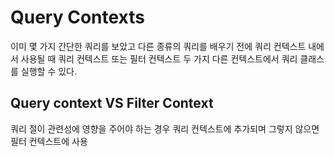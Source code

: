 # Query Contexts

이미 몇 가지 간단한 쿼리를 보았고 다른 종류의 쿼리를 배우기 전에 쿼리 컨텍스트 내에서 사용될 때 쿼리 컨텍스트 또는 필터 컨텍스트 두 가지 다른 컨텍스트에서 쿼리 클래스를 실행할 수 있다.

## Query context VS Filter Context

쿼리 절이 관련성에 영향을 주어야 하는 경우 쿼리 컨텍스트에 추가되며 그렇지 않으면 필터 컨텍스트에 사용

